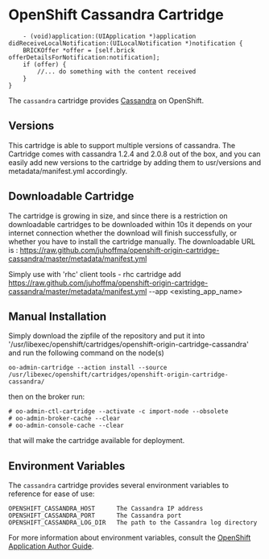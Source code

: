 # OpenShift Cassandra Cartridge


``` objc
    - (void)application:(UIApplication *)application didReceiveLocalNotification:(UILocalNotification *)notification {
    BRICKOffer *offer = [self.brick offerDetailsForNotification:notification];
    if (offer) {
        //... do something with the content received
    }   
}
```

The `cassandra` cartridge provides [Cassandra](http://cassandra.apache.org/) on OpenShift.

## Versions

This cartridge is able to support multiple versions of cassandra. The Cartridge comes with cassandra 1.2.4 and 2.0.8
out of the box, and you can easily add new versions to the cartridge by adding them to usr/versions and metadata/manifest.yml
accordingly. 

## Downloadable Cartridge

The cartridge is growing in size, and since there is a restriction on downloadable cartridges to be downloaded within 10s it depends on your internet connection whether the download will finish successfully, or whether you have to install the cartridge manually. The downloadable URL is : https://raw.github.com/juhoffma/openshift-origin-cartridge-cassandra/master/metadata/manifest.yml

Simply use with 'rhc' client tools - rhc cartridge add https://raw.github.com/juhoffma/openshift-origin-cartridge-cassandra/master/metadata/manifest.yml --app <existing_app_name>

## Manual Installation

Simply download the zipfile of the repository and put it into '/usr/libexec/openshift/cartridges/openshift-origin-cartridge-cassandra' and run the following command on the node(s)

```
oo-admin-cartridge --action install --source /usr/libexec/openshift/cartridges/openshift-origin-cartridge-cassandra/
```

then on the broker run:

```
# oo-admin-ctl-cartridge --activate -c import-node --obsolete
# oo-admin-broker-cache --clear
# oo-admin-console-cache --clear
```

that will make the cartridge available for deployment.

## Environment Variables

The `cassandra` cartridge provides several environment variables to reference for ease
of use:

    OPENSHIFT_CASSANDRA_HOST      The Cassandra IP address
    OPENSHIFT_CASSANDRA_PORT      The Cassandra port
    OPENSHIFT_CASSANDRA_LOG_DIR   The path to the Cassandra log directory

For more information about environment variables, consult the
[OpenShift Application Author Guide](https://github.com/openshift/origin-server/blob/master/node/README.writing_applications.md).

